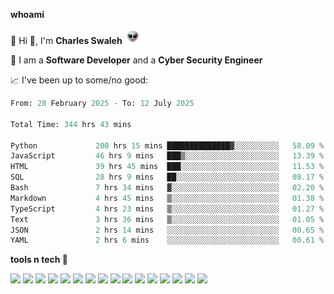 **whoami**

🤪 Hi 👋, I'm **Charles Swaleh** <img src="alien.gif" height="25px">

🤖 I am a **Software Developer** and a **Cyber Security Engineer**

📈 I've been up to some/no good:

<!--START_SECTION:waka-->

```python
From: 28 February 2025 - To: 12 July 2025

Total Time: 344 hrs 43 mins

Python             200 hrs 15 mins ██████████████▓░░░░░░░░░░   58.09 %
JavaScript         46 hrs 9 mins   ███▒░░░░░░░░░░░░░░░░░░░░░   13.39 %
HTML               39 hrs 45 mins  ███░░░░░░░░░░░░░░░░░░░░░░   11.53 %
SQL                28 hrs 9 mins   ██░░░░░░░░░░░░░░░░░░░░░░░   08.17 %
Bash               7 hrs 34 mins   ▓░░░░░░░░░░░░░░░░░░░░░░░░   02.20 %
Markdown           4 hrs 45 mins   ▒░░░░░░░░░░░░░░░░░░░░░░░░   01.38 %
TypeScript         4 hrs 23 mins   ▒░░░░░░░░░░░░░░░░░░░░░░░░   01.27 %
Text               3 hrs 36 mins   ▒░░░░░░░░░░░░░░░░░░░░░░░░   01.05 %
JSON               2 hrs 14 mins   ░░░░░░░░░░░░░░░░░░░░░░░░░   00.65 %
YAML               2 hrs 6 mins    ░░░░░░░░░░░░░░░░░░░░░░░░░   00.61 %
```

<!--END_SECTION:waka-->


**tools n tech 🔭**

![](https://img.shields.io/badge/OS-Linux-informational?style=flat&logo=linux&logoColor=white&color=800020)
![](https://img.shields.io/badge/Code-JavaScript-informational?style=flat&logo=javascript&logoColor=white&color=800020)
![](https://img.shields.io/badge/Code-Python-informational?style=flat&logo=python&logoColor=white&color=800020)
![](https://img.shields.io/badge/Code-C-informational?style=flat&logo=c&logoColor=white&color=800020)
![](https://img.shields.io/badge/Code-Ruby-informational?style=flat&logo=ruby&logoColor=white&color=800020)
![](https://img.shields.io/badge/Code-Go-informational?style=flat&logo=go&logoColor=white&color=800020)
![](https://img.shields.io/badge/Framework-React-informational?style=flat&logo=react&logoColor=white&color=800020)
![](https://img.shields.io/badge/Framework-Django-informational?style=flat&logo=django&logoColor=white&color=800020)
![](https://img.shields.io/badge/Framework-Flask-informational?style=flat&logo=flask&logoColor=white&color=800020)
![](https://img.shields.io/badge/Framework-Rails-informational?style=flat&logo=Ruby&logoColor=white&color=800020)
![](https://img.shields.io/badge/Shell-Bash-informational?style=flat&logo=gnu-bash&logoColor=white&color=800020)
![](https://img.shields.io/badge/DB-PostgreSQL-informational?style=flat&logo=postgresql&logoColor=white&color=800020)
![](https://img.shields.io/badge/DB-MySQL-informational?style=flat&logo=mysql&logoColor=white&color=800020)
![](https://img.shields.io/badge/CI/CD-Docker-informational?style=flat&logo=docker&logoColor=white&color=800020)
![](https://img.shields.io/badge/CI/CD-Kubernetes-informational?style=flat&logo=kubernetes&logoColor=white&color=800020)
![](https://img.shields.io/badge/CI/CD-Jenkins-informational?style=flat&logo=jenkins&logoColor=white&color=800020)

<!-- **stats 🔭**

[![Charles's GitHub stats](https://github-readme-stats.vercel.app/api?username=mashm3ll0w&count_private=true&show_icons=true&theme=maroongold&include_all_commits=true)](https://github.com/anuraghazra/github-readme-stats)             [![Top Langs](https://github-readme-stats.vercel.app/api/top-langs/?username=mashm3ll0w&layout=compact&theme=maroongold&langs_count=6)](https://github.com/anuraghazra/github-readme-stats) -->
